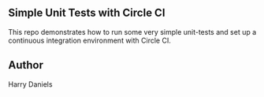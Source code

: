 ## Simple Unit Tests with Circle CI

This repo demonstrates how to run some very simple unit-tests and set up a continuous integration environment with Circle CI.

## Author
Harry Daniels
